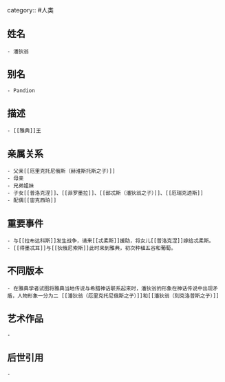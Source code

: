 category:: #人类
## 姓名
	- 潘狄翁
## 别名
	- Pandion
## 描述
	- [[雅典]]王
## 亲属关系
	- 父亲[[厄里克托尼俄斯（赫淮斯托斯之子）]]
	- 母亲
	- 兄弟姐妹
	- 子女[[普洛克涅]]、[[菲罗墨拉]]、[[部忒斯（潘狄翁之子）]]、[[厄瑞克透斯]]
	- 配偶[[宙克西珀]]
## 重要事件
	- 与[[拉布达科斯]]发生战争，请来[[忒柔斯]]援助，将女儿[[普洛克涅]]嫁给忒柔斯。
	- [[得墨忒耳]]与[[狄俄尼索斯]]此时来到雅典，初次种植五谷和葡萄。
## 不同版本
	- 在雅典学者试图将雅典当地传说与希腊神话联系起来时，潘狄翁的形象在神话传说中出现矛盾，人物形象一分为二 [[潘狄翁（厄里克托尼俄斯之子）]]和[[潘狄翁（刻克洛普斯之子）]]
## 艺术作品
	-
## 后世引用
	-
